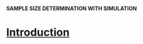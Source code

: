 #### SAMPLE SIZE DETERMINATION WITH SIMULATION

# [Introduction](https://www.codecademy.com/courses/hypothesis-testing-python/lessons/experimental-design/exercises/introduction)

